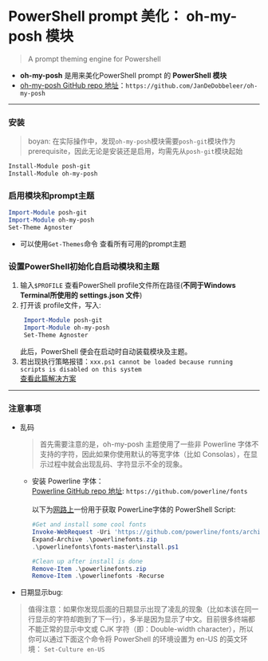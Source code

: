 # PowerShell prompt 美化： oh-my-posh 模块
> A prompt theming engine for Powershell   
- **oh-my-posh** 是用来美化PowerShell prompt 的 **PowerShell 模块**  
- [oh-my-posh GitHub repo 地址](https://github.com/JanDeDobbeleer/oh-my-posh)：`https://github.com/JanDeDobbeleer/oh-my-posh`  
<hr>

### 安装  
> boyan: 在实际操作中，发现`oh-my-posh`模块需要`posh-git`模块作为prerequisite，因此无论是安装还是启用，均需先从`posh-git`模块起始  
```ps1
Install-Module posh-git
Install-Module oh-my-posh
```

### 启用模块和prompt主题  
```ps1
Import-Module posh-git
Import-Module oh-my-posh
Set-Theme Agnoster  
```
- 可以使用`Get-Themes`命令 查看所有可用的prompt主题  



### 设置PowerShell初始化自启动模块和主题  
1. 输入`$PROFILE` 查看PowerShell profile文件所在路径(**不同于Windows Terminal所使用的 settings.json 文件**)
2. 打开该 profile文件，写入:  
   ```PowerShell.profile.ps1
    Import-Module posh-git
    Import-Module oh-my-posh
    Set-Theme Agnoster  
   ``` 
   此后，PowerShell 便会在启动时自动装载模块及主题。  
3. 若出现执行策略报错：`xxx.ps1 cannot be loaded because running scripts is disabled on this system`  
   [查看此篇解决方案](https://github.com/BoyanHou/Boyan-Hou-Software-Engineering-Notebook/blob/master/Windows/PowerShell/PowerShell%20%E6%8A%A5%E9%94%99.md)  
   
   
<hr>  


### 注意事项
- 乱码  
  > 首先需要注意的是，oh-my-posh 主题使用了一些非 Powerline 字体不支持的字符，因此如果你使用默认的等宽字体（比如 Consolas），在显示过程中就会出现乱码、字符显示不全的现象。  
  - 安装 Powerline 字体：   
    [Powerline GitHub repo 地址](https://github.com/powerline/fonts): `https://github.com/powerline/fonts`  
    <br>
    以下为[网路上](https://github.com/itknowledge4/QuickTips/blob/master/Spice%20up%20your%20Powershell%20prompt/commands.ps1)一份用于获取 PowerLine字体的 PowerShell Script:  
    ```getFont.ps1
    #Get and install some cool fonts
    Invoke-WebRequest -Uri 'https://github.com/powerline/fonts/archive/master.zip' -OutFile .\powerlinefonts.zip
    Expand-Archive .\powerlinefonts.zip
    .\powerlinefonts\fonts-master\install.ps1
    
    #Clean up after install is done
    Remove-Item .\powerlinefonts.zip
    Remove-Item .\powerlinefonts -Recurse
    ```
- 日期显示bug: 
> 值得注意：如果你发现后面的日期显示出现了凌乱的现象（比如本该在同一行显示的字符却跑到了下一行），多半是因为显示了中文。目前很多终端都不能正常的显示中文或 CJK 字符（即：Double-width character），所以你可以通过下面这个命令将 PowerShell 的环境设置为 en-US 的英文环境：
   `Set-Culture en-US`
